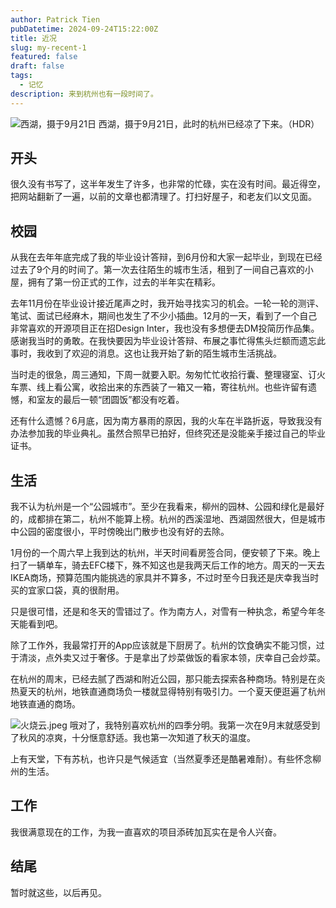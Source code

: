 ```yaml
---
author: Patrick Tien
pubDatetime: 2024-09-24T15:22:00Z
title: 近况
slug: my-recent-1
featured: false
draft: false
tags:
  - 记忆
description: 来到杭州也有一段时间了。
---
```

![西湖，摄于9月21日](https://s2.loli.net/2024/09/24/h5EYpXekrm7ov31.jpg)
西湖，摄于9月21日，此时的杭州已经凉了下来。（HDR）

## 开头
很久没有书写了，这半年发生了许多，也非常的忙碌，实在没有时间。最近得空，把网站翻新了一遍，以前的文章也都清理了。打扫好屋子，和老友们以文见面。

## 校园
从我在去年年底完成了我的毕业设计答辩，到6月份和大家一起毕业，到现在已经过去了9个月的时间了。第一次去往陌生的城市生活，租到了一间自己喜欢的小屋，拥有了第一份正式的工作，过去的半年实在精彩。

去年11月份在毕业设计接近尾声之时，我开始寻找实习的机会。一轮一轮的测评、笔试、面试已经麻木，期间也发生了不少小插曲。12月的一天，看到了一个自己非常喜欢的开源项目正在招Design Inter，我也没有多想便去DM投简历作品集。感谢我当时的勇敢。在我快要因为毕业设计答辩、布展之事忙得焦头烂额而遗忘此事时，我收到了欢迎的消息。这也让我开始了新的陌生城市生活挑战。

当时走的很急，周三通知，下周一就要入职。匆匆忙忙收拾行囊、整理寝室、订火车票、线上看公寓，收拾出来的东西装了一箱又一箱，寄往杭州。也些许留有遗憾，和室友的最后一顿“团圆饭”都没有吃着。

还有什么遗憾？6月底，因为南方暴雨的原因，我的火车在半路折返，导致我没有办法参加我的毕业典礼。虽然合照早已拍好，但终究还是没能亲手接过自己的毕业证书。

## 生活
我不认为杭州是一个“公园城市”。至少在我看来，柳州的园林、公园和绿化是最好的，成都排在第二，杭州不能算上榜。杭州的西溪湿地、西湖固然很大，但是城市中公园的密度很小，平时傍晚出门散步也没有好的去除。

1月份的一个周六早上我到达的杭州，半天时间看房签合同，便安顿了下来。晚上扫了一辆单车，骑去EFC楼下，殊不知这也是我两天后工作的地方。周天的一天去IKEA商场，预算范围内能挑选的家具并不算多，不过时至今日我还是庆幸我当时买的宜家口袋，真的很耐用。

只是很可惜，还是和冬天的雪错过了。作为南方人，对雪有一种执念，希望今年冬天能看到吧。

除了工作外，我最常打开的App应该就是下厨房了。杭州的饮食确实不能习惯，过于清淡，点外卖又过于奢侈。于是拿出了炒菜做饭的看家本领，庆幸自己会炒菜。

在杭州的周末，已经去腻了西湖和附近公园，那只能去探索各种商场。特别是在炎热夏天的杭州，地铁直通商场负一楼就显得特别有吸引力。一个夏天便逛遍了杭州地铁直通的商场。

![火烧云.jpeg](https://s2.loli.net/2024/09/24/kKEIMmXZtvfp64i.jpg)
哦对了，我特别喜欢杭州的四季分明。我第一次在9月末就感受到了秋风的凉爽，十分惬意舒适。我也第一次知道了秋天的温度。

上有天堂，下有苏杭，也许只是气候适宜（当然夏季还是酷暑难耐）。有些怀念柳州的生活。

## 工作
我很满意现在的工作，为我一直喜欢的项目添砖加瓦实在是令人兴奋。

## 结尾
暂时就这些，以后再见。